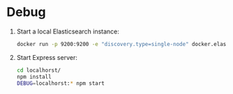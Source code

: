 # Debug

1. Start a local Elasticsearch instance:
   ```bash
   docker run -p 9200:9200 -e "discovery.type=single-node" docker.elastic.co/elasticsearch/elasticsearch:7.6.1
   ```

2. Start Express server:
   ```bash
   cd localhorst/
   npm install
   DEBUG=localhorst:* npm start
   ```